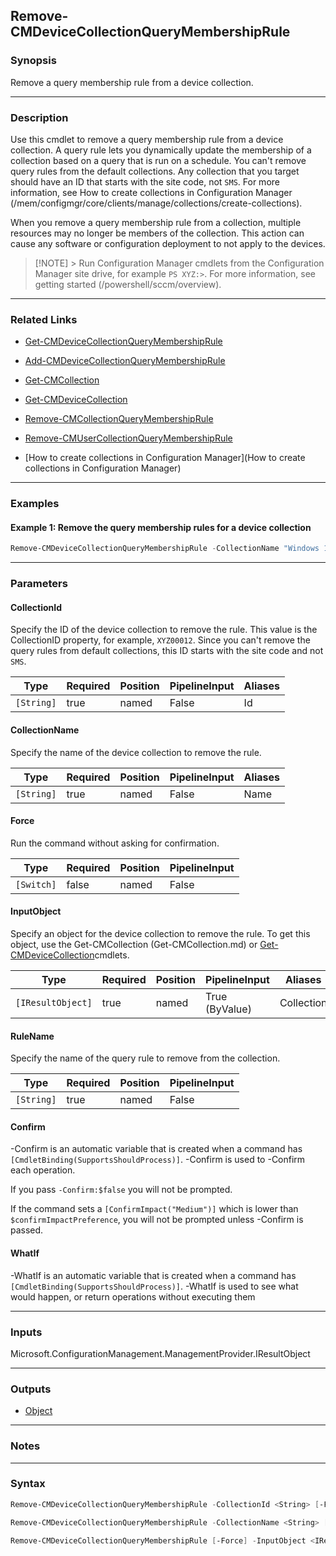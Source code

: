 Remove-CMDeviceCollectionQueryMembershipRule
--------------------------------------------




### Synopsis
Remove a query membership rule from a device collection.



---


### Description

Use this cmdlet to remove a query membership rule from a device collection. A query rule lets you dynamically update the membership of a collection based on a query that is run on a schedule. You can't remove query rules from the default collections. Any collection that you target should have an ID that starts with the site code, not `SMS`. For more information, see How to create collections in Configuration Manager (/mem/configmgr/core/clients/manage/collections/create-collections).



When you remove a query membership rule from a collection, multiple resources may no longer be members of the collection. This action can cause any software or configuration deployment to not apply to the devices.



> [!NOTE] > Run Configuration Manager cmdlets from the Configuration Manager site drive, for example `PS XYZ:>`. For more information, see getting started (/powershell/sccm/overview).



---


### Related Links
* [Get-CMDeviceCollectionQueryMembershipRule](Get-CMDeviceCollectionQueryMembershipRule)



* [Add-CMDeviceCollectionQueryMembershipRule](Add-CMDeviceCollectionQueryMembershipRule)



* [Get-CMCollection](Get-CMCollection)



* [Get-CMDeviceCollection](Get-CMDeviceCollection)



* [Remove-CMCollectionQueryMembershipRule](Remove-CMCollectionQueryMembershipRule)



* [Remove-CMUserCollectionQueryMembershipRule](Remove-CMUserCollectionQueryMembershipRule)



* [How to create collections in Configuration Manager](How to create collections in Configuration Manager)





---


### Examples
#### Example 1: Remove the query membership rules for a device collection
```PowerShell
Remove-CMDeviceCollectionQueryMembershipRule -CollectionName "Windows 10 devices" -RuleName "TPM" -Force
```



---


### Parameters
#### **CollectionId**

Specify the ID of the device collection to remove the rule. This value is the CollectionID property, for example, `XYZ00012`. Since you can't remove the query rules from default collections, this ID starts with the site code and not `SMS`.






|Type      |Required|Position|PipelineInput|Aliases|
|----------|--------|--------|-------------|-------|
|`[String]`|true    |named   |False        |Id     |



#### **CollectionName**

Specify the name of the device collection to remove the rule.






|Type      |Required|Position|PipelineInput|Aliases|
|----------|--------|--------|-------------|-------|
|`[String]`|true    |named   |False        |Name   |



#### **Force**

Run the command without asking for confirmation.






|Type      |Required|Position|PipelineInput|
|----------|--------|--------|-------------|
|`[Switch]`|false   |named   |False        |



#### **InputObject**

Specify an object for the device collection to remove the rule. To get this object, use the Get-CMCollection (Get-CMCollection.md) or [Get-CMDeviceCollection](Get-CMDeviceCollection.md)cmdlets.






|Type             |Required|Position|PipelineInput |Aliases   |
|-----------------|--------|--------|--------------|----------|
|`[IResultObject]`|true    |named   |True (ByValue)|Collection|



#### **RuleName**

Specify the name of the query rule to remove from the collection.






|Type      |Required|Position|PipelineInput|
|----------|--------|--------|-------------|
|`[String]`|true    |named   |False        |



#### **Confirm**
-Confirm is an automatic variable that is created when a command has ```[CmdletBinding(SupportsShouldProcess)]```.
-Confirm is used to -Confirm each operation.

If you pass ```-Confirm:$false``` you will not be prompted.


If the command sets a ```[ConfirmImpact("Medium")]``` which is lower than ```$confirmImpactPreference```, you will not be prompted unless -Confirm is passed.

#### **WhatIf**
-WhatIf is an automatic variable that is created when a command has ```[CmdletBinding(SupportsShouldProcess)]```.
-WhatIf is used to see what would happen, or return operations without executing them


---


### Inputs
Microsoft.ConfigurationManagement.ManagementProvider.IResultObject





---


### Outputs
* [Object](https://learn.microsoft.com/en-us/dotnet/api/System.Object)






---


### Notes




---


### Syntax
```PowerShell
Remove-CMDeviceCollectionQueryMembershipRule -CollectionId <String> [-Force] -RuleName <String> [-Confirm] [-WhatIf] [<CommonParameters>]
```
```PowerShell
Remove-CMDeviceCollectionQueryMembershipRule -CollectionName <String> [-Force] -RuleName <String> [-Confirm] [-WhatIf] [<CommonParameters>]
```
```PowerShell
Remove-CMDeviceCollectionQueryMembershipRule [-Force] -InputObject <IResultObject> -RuleName <String> [-Confirm] [-WhatIf] [<CommonParameters>]
```
